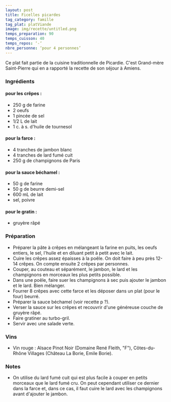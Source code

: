 ```yaml
---
layout: post
title: Ficelles picardes
tag_category: famille
tag_plat: platViande
image: img/recette/untitled.png
temps_preparation: 90
temps_cuisson: 40
temps_repos: ‘-‘
nbre_personne: ‘pour 4 personnes’
---
```

Ce plat fait partie de la cuisine traditionnelle de Picardie. C'est Grand-mère Saint-Pierre qui en a rapporté la recette de son séjour à Amiens.

### Ingrédients
#### pour les crêpes :
* 250 g de farine
* 2 oeufs
* 1 pincée de sel
* 1/2 L de lait
* 1 c. à s. d'huile de tournesol

#### pour la farce :
* 4 tranches de jambon blanc
* 4 tranches de lard fumé cuit
* 250 g de champignons de Paris

#### pour la sauce béchamel :
* 50 g de farine
* 50 g de beurre demi-sel
* 600 mL de lait
* sel, poivre

#### pour le gratin :
* gruyère râpé

### Préparation
* Préparer la pâte à crêpes en mélangeant la farine en puits, les oeufs entiers, le sel, l'huile et en diluant petit à petit avec le lait.
* Cuire les crêpes assez épaisses à la poêle. On doit faire à peu près 12-14 crêpes. On compte ensuite 2 crêpes par personnes.
* Couper, au couteau et séparément, le jambon, le lard et les champignons en morceaux les plus petits possible.
* Dans une poêle, faire suer les champignons à sec puis ajouter le jambon et le lard. Bien mélanger.
* Fourrer 8 crêpes avec cette farce et les déposer dans un plat (pour le four) beurré.
* Préparer la sauce béchamel (voir recette p ?).
* Verser la sauce sur les crêpes et recouvrir d'une généreuse couche de gruyère râpé.
* Faire gratiner au turbo-gril.
* Servir avec une salade verte.

### Vins
* Vin rouge : Alsace Pinot Noir (Domaine René Fleith, "F"), Côtes-du-Rhône Villages	(Château La Borie, Emile Borie).

### Notes
* On utilise du lard fumé cuit qui est plus facile à couper en petits morceaux que le lard fumé cru. On peut cependant utiliser ce dernier dans la farce et, dans ce cas, il faut cuire le lard avec les champignons avant d'ajouter le jambon.
